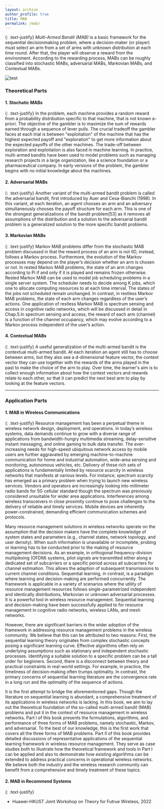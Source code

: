 ```yaml
---
layout: archive
author_profile: true
title: MAB
permalink: /mab/
---
```


{: .text-justify}
*Multi-Armed Bandit (MAB)* is a basic framework for the sequential decisionmaking problem, where a decision-maker (or player) must select an arm from a set of arms with unknown distribution at each time round. After that, the player will observe a reward from the environment. According to the rewarding process,
MABs can be roughly classified into stochastic MABs, adversarial MABs, Markovian MABs, and Contextual MABs. 

   ![test](https://github.com/jwentong/jwentong.github.io/raw/master/assets/images/mabfig_02.jpg)
   


### Theoretical Parts

####  1. Stochatic MABs

{: .text-justify}
In the problem, each machine provides a random reward from a probability distribution specific to that machine, that is not known a-priori. The objective of the gambler is to maximize the sum of rewards earned through a sequence of lever pulls. The crucial tradeoff the gambler faces at each trial is between "exploitation" of the machine that has the highest expected payoff and "exploration" to get more information about the expected payoffs of the other machines. The trade-off between exploration and exploitation is also faced in machine learning. In practice, multi-armed bandits have been used to model problems such as managing research projects in a large organization, like a science foundation or a pharmaceutical company. In early versions of the problem, the gambler begins with no initial knowledge about the machines.


#### 2. Adversarial MABs

{: .text-justify}
Another variant of the multi-armed bandit problem is called the adversarial bandit, first introduced by Auer and Cesa-Bianchi (1998). In this variant, at each iteration, an agent chooses an arm and an adversary simultaneously chooses the payoff structure for each arm. This is one of the strongest generalizations of the bandit problem[53] as it removes all assumptions of the distribution and a solution to the adversarial bandit problem is a generalized solution to the more specific bandit problems.


#### 3. Markovian MABs

{: .text-justify}
Markov MAB problems differ from the stochastic MAB problem discussed in that the reward process of an arm is not IID, instead, follows a Markov process. Furthermore, the evolution of the Markov processes may depend on the player’s decision whether an arm is chosen or not.
In rested Markov MAB problems, the state of an arm changes according to Pi if and only if it is played and remains frozen otherwise. Rested Markov MAB can be used to model job scheduling problems in a single server system. The scheduler needs to decide among K jobs, which one to allocate computing resources to at each time interval. The states of the jobs not scheduled remain unchanged. In contrast, in restless Markov MAB problems, the state of each arm changes regardless of the user’s actions. One application of restless Markov MAB is spectrum sensing and access in cognitive radio networks, which will be discussed in detail in Chap.5.In spectrum sensing and access, the reward of each arm (channel) is a function of the channel occupancy, which may evolve according to a Markov process independent of the user’s action.


#### 4. Contextual MABs

{: .text-justify}
A useful generalization of the multi-armed bandit is the contextual multi-armed bandit. At each iteration an agent still has to choose between arms, but they also see a d-dimensional feature vector, the context vector they can use together with the rewards of the arms played in the past to make the choice of the arm to play. Over time, the learner's aim is to collect enough information about how the context vectors and rewards relate to each other, so that it can predict the next best arm to play by looking at the feature vectors.


---

### Application Parts

#### 1. MAB in Wireless Communications
{: .text-justify} 
Resource management has been a perpetual theme in wireless network design, deployment, and operations. In today’s wireless systems, data demands continue to
grow with a diverse range of applications from bandwidth-hungry multimedia streaming, delay-sensitive instant messaging, and online gaming to bulk data
transfer. The ever-increasing needs for high-speed ubiquitous network access by mobile users are further aggravated by emerging machine-to-machine communication for home and industrial automation, wide-area sensing and monitoring, autonomous vehicles, etc. Delivery of these rich sets of applications is fundamentally limited by resource scarcity in wireless networks that manifests at various levels. For instance, spectrum scarcity has emerged as a primary problem when trying to launch new wireless services. Vendors and operators are increasingly looking into millimeter radio bands for 5G cellular standard though the spectrum was previously considered unsuitable for wider area applications. Interferences among wireless transceivers in close proximity continue to pose challenges to the delivery of reliable and timely services. Mobile devices are inherently power-constrained, demanding efficient communication schemes and protocols.

Many resource management solutions in wireless networks operate on the assumption that the decision makers have the complete knowledge of system states and parameters (e.g., channel states, network topology, and user density). When such information is unavailable or incomplete, probing or learning has to be conducted prior to the making of resource management decisions. As an example, in orthogonal frequency-division multiplexing (OFDM) systems, pilot signals are transmitted either along a dedicated set of subcarriers or a specific period across all subcarriers for channel estimation. This allows the adaption of subsequent transmissions to current channel conditions. Sequential learning, in contrast, is a paradigm where learning and decision-making are performed concurrently. The framework is applicable in a variety of scenarios where the utility of resource management resources follows single-parametrized independent and identically distributions, Markovian or unknown adversarial processes. It is a powerful tool in wireless resource management. Sequential learning and decision-making have been successfully applied to for resource management in cognitive radio networks, wireless LANs, and mesh networks. 

However, there are significant barriers in the wider adoption of the framework in addressing resource management problems in the wireless community. We believe that this can be attributed to two reasons: First, the sequential learning theory originates from complex stochastic concepts posing a significant learning curve. Effective algorithms often rely on underlying assumptions such as stationary and independent stochastic processes. Identifying a suitable solution to a specific problem can be a tall order for beginners. Second, there is a disconnect between theory and practical constraints in real-world settings. For example, in practice, the timeliness of decision-making often trumps optimality. In contrast, the primary
concerns of sequential learning literature are the convergence rate in a long run and the optimality of the sequence of actions.

It is the first attempt to bridge the aforementioned gaps. Though the literature on sequential learning is abundant, a comprehensive treatment of its
applications in wireless networks is lacking. In this book, we aim to lay out the theoretical foundation of the so-called multi-armed bandit (MAB) problems and put
it in the context of resource management in wireless networks. Part I of this book presents the formulations, algorithms, and performance of three forms of MAB
problems, namely stochastic, Markov, and adversarial. To the best of our knowledge, this is the first work that covers all the three forms of MAB problems. Part II
of this book provides detailed discussions of representative applications of the sequential learning framework in wireless resource management. They serve as case
studies both to illustrate how the theoretical framework and tools in Part I can be applied and also to demonstrate how existing algorithms can be extended to address
practical concerns in operational wireless networks. We believe both the industry
and the wireless research community can benefit from a comprehensive and timely
treatment of these topics.


#### 2. MAB in Recommend Systems
{: .text-justify}
* Huawei-HKUST Joint Workshop on Theory for Futrue Wireless, 2022








